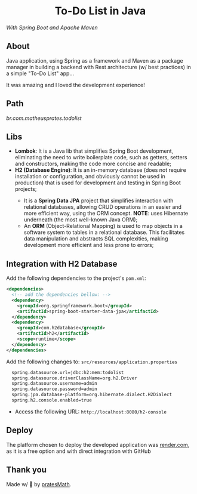 <h1 align="center"><b>To-Do List in Java</b></h1>
<i>With Spring Boot and Apache Maven</i>

<h2>About</h2>
Java application, using Spring as a framework and Maven as a package manager in building a backend with Rest architecture (w/ best practices) in a simple "To-Do List" app...

It was amazing and I loved the development experience!

<h2>Path</h2>
<i>br.com.matheusprates.todolist</i>

<h2>Libs</h2>

<ul>
<li><b>Lombok</b>: It is a Java lib that simplifies Spring Boot development, eliminating the need to write boilerplate code, such as getters, setters and constructors, making the code more concise and readable;</li>
<li><b>H2 (Database Engine)</b>: It is an in-memory database (does not require installation or configuration, and obviously cannot be used in production) that is used for development and testing in Spring Boot projects;
</li>
  <ul>
    <li>It is a <b>Spring Data JPA</b> project that simplifies interaction with relational databases, allowing CRUD operations in an easier and more efficient way, using the ORM concept. <b>NOTE</b>: uses Hibernate underneath (the most well-known Java ORM);</li>
    <li>An <b>ORM</b> (Object-Relational Mapping) is used to map objects in a software system to tables in a relational database. This facilitates data manipulation and abstracts SQL complexities, making development more efficient and less prone to errors;</li>
  </ul>
</ul>

<h2>Integration with H2 Database</h2>
Add the following dependencies to the project's <code>pom.xml</code>:

```xml
<dependencies>
  <!-- add the dependencies bellow: -->
  <dependency>
    <groupId>org.springframework.boot</groupId>
    <artifactId>spring-boot-starter-data-jpa</artifactId>
  </dependency>
  <dependency>
    <groupId>com.h2database</groupId>
    <artifactId>h2</artifactId>
    <scope>runtime</scope>
  </dependency>
</dependencies>
```

Add the following changes to: <code>src/resources/application.properties</code>

```sh
  spring.datasource.url=jdbc:h2:mem:todolist
  spring.datasource.driverClassName=org.h2.Driver
  spring.datasource.username=admin
  spring.datasource.password=admin
  spring.jpa.database-platform=org.hibernate.dialect.H2Dialect
  spring.h2.console.enabled=true
```

- Access the following URL: `http://localhost:8080/h2-console`

<h2>Deploy</h2>

The platform chosen to deploy the developed application was [render.com](https://render.com/), as it is a free option and with direct integration with GitHub

<h2>Thank you</h2>

Made w/ 💙 by [pratesMath](https://github.com/pratesMath "pratesMath").
